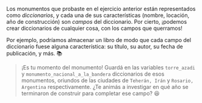 Los monumentos que probaste en el ejercicio anterior están representados como _diccionarios_, y cada una de sus características (nombre, locación, año de construcción) son _campos_ del diccionario. Por cierto, ¡podemos crear diccionarios de cualquier cosa, con los campos que querramos!

Por ejemplo, podríamos almacenar un libro de modo que cada campo del diccionario fuese alguna característica: su título, su autor, su fecha de publicación, y más. :books:

> ¡Es tu momento del monumento! Guardá en las variables `torre_azadi` y `monumento_nacional_a_la_bandera` diccionarios de esos monumentos, oriundos de las ciudades de `Teherán, Irán` y `Rosario, Argentina` respectivamente. ¿Te animás a investigar en qué año se terminaron de construir para completar ese campo? :satisfied:
